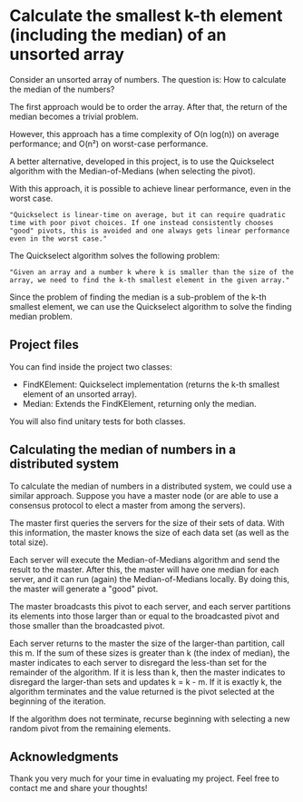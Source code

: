 # Calculate the smallest k-th element (including the median) of an unsorted array #

Consider an unsorted array of numbers.
The question is: How to calculate the median of the numbers?

The first approach would be to order the array.
After that, the return of the median becomes a trivial problem.

However, this approach has a time complexity of O(n log(n))
on average performance; and O(n²) on worst-case performance.

A better alternative, developed in this project, is to use the
Quickselect algorithm with the Median-of-Medians (when selecting the pivot).

With this approach, it is possible to achieve linear performance, even in the worst case.

`"Quickselect is linear-time on average, but it can require quadratic
time with poor pivot choices. If one instead consistently chooses "good"
pivots, this is avoided and one always gets linear performance even in the worst case."`

The Quickselect algorithm solves the following problem:

`"Given an array and a number k where k is smaller than the size of the array,
we need to find the k-th smallest element in the given array."`

Since the problem of finding the median is a sub-problem of the k-th smallest element,
we can use the Quickselect algorithm to solve the finding median problem.

## Project files ## 

You can find inside the project two classes:

- FindKElement: Quickselect implementation (returns the k-th smallest element of an unsorted array).
- Median: Extends the FindKElement, returning only the median.

You will also find unitary tests for both classes.

## Calculating the median of numbers in a distributed system ##

To calculate the median of numbers in a distributed system, we could use a similar approach.
Suppose you have a master node (or are able to use a consensus protocol to elect a master from among the servers).

The master first queries the servers for the size of their sets of data. With this information, the master knows the
size of each data set (as well as the total size).

Each server will execute the Median-of-Medians algorithm and send the result to the master. After this, the master will
have one median for each server, and it can run (again) the Median-of-Medians locally. By doing this, the master will
generate a "good" pivot.

The master broadcasts this pivot to each server, and each server partitions its elements into those larger than or equal
to the broadcasted pivot and those smaller than the broadcasted pivot.

Each server returns to the master the size of the larger-than partition, call this m. If the sum of these sizes is
greater than k (the index of median), the master indicates to each server to disregard the less-than set for the
remainder of the algorithm. If it is less than k, then the master indicates to disregard the larger-than sets and
updates k = k - m. If it is exactly k, the algorithm terminates and the value returned is the pivot selected at the
beginning of the iteration.

If the algorithm does not terminate, recurse beginning with selecting a new random pivot from the remaining elements.

## Acknowledgments ##

Thank you very much for your time in evaluating my project. Feel free to contact me and share your thoughts!
